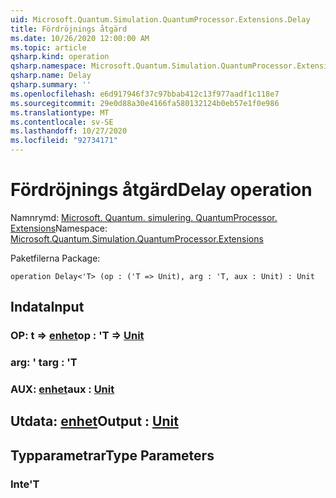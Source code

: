 ```yaml
---
uid: Microsoft.Quantum.Simulation.QuantumProcessor.Extensions.Delay
title: Fördröjnings åtgärd
ms.date: 10/26/2020 12:00:00 AM
ms.topic: article
qsharp.kind: operation
qsharp.namespace: Microsoft.Quantum.Simulation.QuantumProcessor.Extensions
qsharp.name: Delay
qsharp.summary: ''
ms.openlocfilehash: e6d917946f37c97bbab412c13f977aadf1c118e7
ms.sourcegitcommit: 29e0d88a30e4166fa580132124b0eb57e1f0e986
ms.translationtype: MT
ms.contentlocale: sv-SE
ms.lasthandoff: 10/27/2020
ms.locfileid: "92734171"
---
```

# <a name="delay-operation"></a><span data-ttu-id="70044-102">Fördröjnings åtgärd</span><span class="sxs-lookup"><span data-stu-id="70044-102">Delay operation</span></span>

<span data-ttu-id="70044-103">Namnrymd: [Microsoft. Quantum. simulering. QuantumProcessor. Extensions](xref:Microsoft.Quantum.Simulation.QuantumProcessor.Extensions)</span><span class="sxs-lookup"><span data-stu-id="70044-103">Namespace: [Microsoft.Quantum.Simulation.QuantumProcessor.Extensions](xref:Microsoft.Quantum.Simulation.QuantumProcessor.Extensions)</span></span>

<span data-ttu-id="70044-104">Paketfilerna [](https://nuget.org/packages/)</span><span class="sxs-lookup"><span data-stu-id="70044-104">Package: [](https://nuget.org/packages/)</span></span>




```qsharp
operation Delay<'T> (op : ('T => Unit), arg : 'T, aux : Unit) : Unit
```


## <a name="input"></a><span data-ttu-id="70044-105">Indata</span><span class="sxs-lookup"><span data-stu-id="70044-105">Input</span></span>

### <a name="op--t--unit"></a><span data-ttu-id="70044-106">OP: t => [enhet](xref:microsoft.quantum.lang-ref.unit)</span><span class="sxs-lookup"><span data-stu-id="70044-106">op : 'T => [Unit](xref:microsoft.quantum.lang-ref.unit)</span></span> 




### <a name="arg--t"></a><span data-ttu-id="70044-107">arg: ' t</span><span class="sxs-lookup"><span data-stu-id="70044-107">arg : 'T</span></span>




### <a name="aux--unit"></a><span data-ttu-id="70044-108">AUX: [enhet](xref:microsoft.quantum.lang-ref.unit)</span><span class="sxs-lookup"><span data-stu-id="70044-108">aux : [Unit](xref:microsoft.quantum.lang-ref.unit)</span></span>





## <a name="output--unit"></a><span data-ttu-id="70044-109">Utdata: [enhet](xref:microsoft.quantum.lang-ref.unit)</span><span class="sxs-lookup"><span data-stu-id="70044-109">Output : [Unit](xref:microsoft.quantum.lang-ref.unit)</span></span>



## <a name="type-parameters"></a><span data-ttu-id="70044-110">Typparametrar</span><span class="sxs-lookup"><span data-stu-id="70044-110">Type Parameters</span></span>

### <a name="t"></a><span data-ttu-id="70044-111">Inte</span><span class="sxs-lookup"><span data-stu-id="70044-111">'T</span></span>


